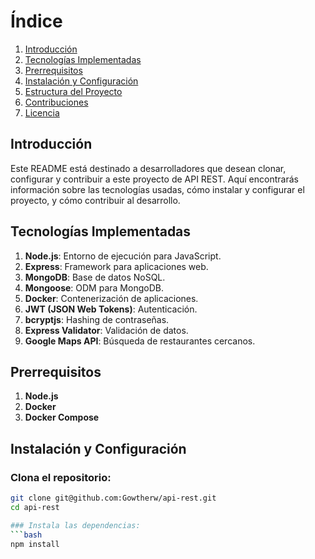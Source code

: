 # Índice
1. [Introducción](#introducción)
2. [Tecnologías Implementadas](#tecnologías-implementadas)
3. [Prerrequisitos](#prerrequisitos)
4. [Instalación y Configuración](#instalación-y-configuración)
5. [Estructura del Proyecto](#estructura-del-proyecto)
6. [Contribuciones](#contribuciones)
7. [Licencia](#licencia)

## Introducción
Este README está destinado a desarrolladores que desean clonar, configurar y contribuir a este proyecto de API REST. Aquí encontrarás información sobre las tecnologías usadas, cómo instalar y configurar el proyecto, y cómo contribuir al desarrollo.

## Tecnologías Implementadas
1. **Node.js**: Entorno de ejecución para JavaScript.
2. **Express**: Framework para aplicaciones web.
3. **MongoDB**: Base de datos NoSQL.
4. **Mongoose**: ODM para MongoDB.
5. **Docker**: Contenerización de aplicaciones.
6. **JWT (JSON Web Tokens)**: Autenticación.
7. **bcryptjs**: Hashing de contraseñas.
8. **Express Validator**: Validación de datos.
9. **Google Maps API**: Búsqueda de restaurantes cercanos.

## Prerrequisitos
1. **Node.js**
2. **Docker**
3. **Docker Compose**

## Instalación y Configuración

### Clona el repositorio:
```bash
git clone git@github.com:Gowtherw/api-rest.git
cd api-rest

### Instala las dependencias:
```bash
npm install
